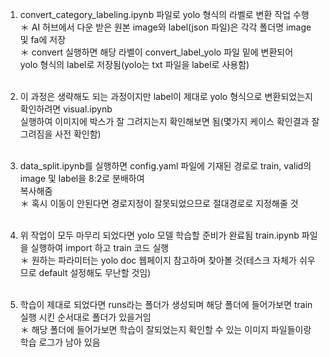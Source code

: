 1. convert_category_labeling.ipynb 파일로 yolo 형식의 라벨로 변환 작업 수행<br>
＊ AI 허브에서 다운 받은 원본 image와 label(json 파일)은 각각 폴더명 image 및 fa에 저장<br>
＊ convert 실행하면 해당 라벨이 convert_label_yolo 파일 밑에 변환되어<br>
   yolo 형식의 label로 저장됨(yolo는 txt 파일을 label로 사용함)<br><br>

2. 이 과정은 생략해도 되는 과정이지만 label이 제대로 yolo 형식으로 변환되었는지 확인하려면 visual.ipynb<br>
   실행하여 이미지에 박스가 잘 그려지는지 확인해보면 됨(몇가지 케이스 확인결과 잘그려짐을 사전 확인함)<br><br>

3. data_split.ipynb를 실행하면 config.yaml 파일에 기재된 경로로 train, valid의 image 및 label을 8:2로 분배하여     
   복사해줌<br>
   ＊ 혹시 이동이 안된다면 경로지정이 잘못되었으므로 절대경로로 지정해줄 것<br><br>

4. 위 작업이 모두 마무리 되었다면 yolo 모델 학습할 준비가 완료됨 train.ipynb 파일을 실행하여 import 하고 train 코드 
   실행<br>
   ＊ 원하는 파라미터는 yolo doc 웹페이지 참고하며 찾아볼 것(테스크 자체가 쉬우므로 default 설정해도 무난할 것임)<br><br>

5. 학습이 제대로 되었다면 runs라는 폴더가 생성되며 해당 폴더에 들어가보면 train 실행 시킨 순서대로 폴더가 있을거임<br>
   ＊ 해당 폴더에 들어가보면 학습이 잘되었는지 확인할 수 있는 이미지 파일들이랑 학습 로그가 남아 있음<br><br>
